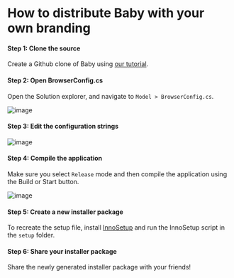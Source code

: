 # How to distribute Baby with your own branding

#### Step 1: Clone the source

Create a Github clone of Baby using [our tutorial](Compilation.md).

#### Step 2: Open BrowserConfig.cs

Open the Solution explorer, and navigate to `Model > BrowserConfig.cs`.

![image](https://user-images.githubusercontent.com/104514709/183605344-97a50c0f-666a-4132-bf30-760525dc253e.png)

#### Step 3: Edit the configuration strings
 
![image](https://user-images.githubusercontent.com/104514709/183605417-67f274b2-fe9d-47b7-9d4e-1722387d2fb8.png)

#### Step 4: Compile the application

Make sure you select `Release` mode and then compile the application using the Build or Start button.

![image](https://user-images.githubusercontent.com/104514709/183605667-47ce966c-3167-4d34-9bd5-7feadf0710e5.png)

#### Step 5: Create a new installer package
To recreate the setup file, install [InnoSetup](https://jrsoftware.org/isinfo.php) and run the InnoSetup script in the `setup` folder.

#### Step 6: Share your installer package
Share the newly generated installer package with your friends!